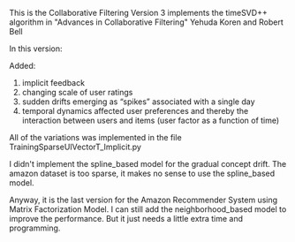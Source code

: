 
This is the Collaborative Filtering Version 3
implements the timeSVD++ algorithm in "Advances in Collaborative Filtering" Yehuda Koren and Robert Bell

In this version:

Added: 
1. implicit feedback
2. changing scale of user ratings
3. sudden drifts emerging as “spikes” associated with a single day
4. temporal dynamics affected user preferences and thereby the interaction between users and items (user factor as a function of time)

All of the variations was implemented in the file TrainingSparseUIVectorT_Implicit.py

I didn't implement the spline_based model for the gradual concept drift. The amazon dataset is too sparse, it makes no sense to use the spline_based model.

Anyway, it is the last version for the Amazon Recommender System using Matrix Factorization Model. I can still add the neighborhood_based model to improve the performance. But it just needs a little extra time and programming. 






